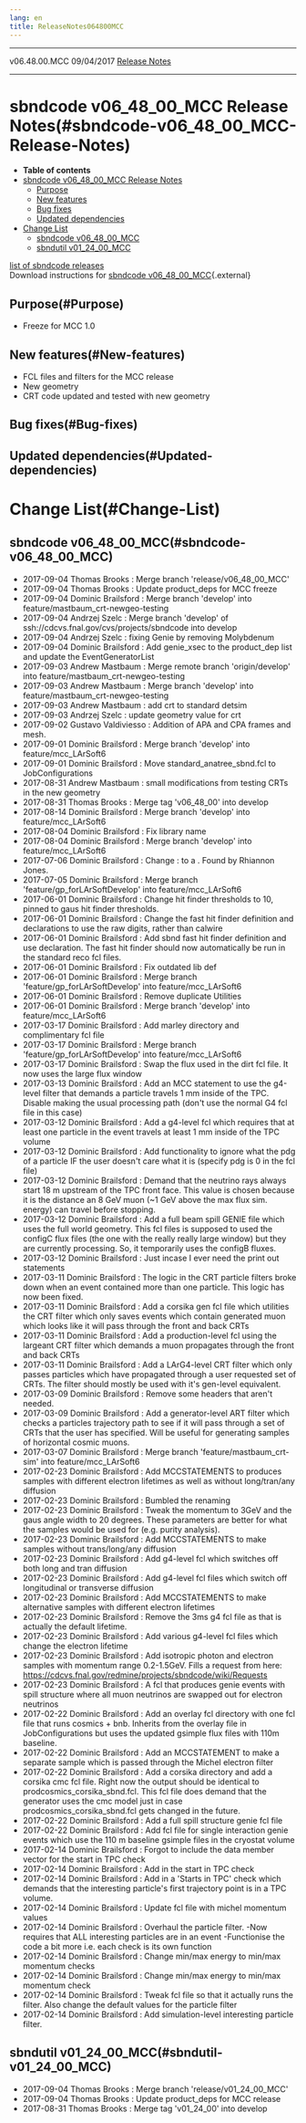 ```yaml
---
lang: en
title: ReleaseNotes064800MCC
---
```


  --------------- ------------ -- -- ---------------------------------------------------------
  v06.48.00.MCC   09/04/2017         [Release Notes](ReleaseNotes064800MCC.html)
  --------------- ------------ -- -- ---------------------------------------------------------



sbndcode v06\_48\_00\_MCC Release Notes(#sbndcode-v06_48_00_MCC-Release-Notes)
===============================================================================================

-   **Table of contents**
-   [sbndcode v06\_48\_00\_MCC Release
    Notes](#sbndcode-v06_48_00_MCC-Release-Notes)
    -   [Purpose](#Purpose)
    -   [New features](#New-features)
    -   [Bug fixes](#Bug-fixes)
    -   [Updated dependencies](#Updated-dependencies)
-   [Change List](#Change-List)
    -   [sbndcode v06\_48\_00\_MCC](#sbndcode-v06_48_00_MCC)
    -   [sbndutil v01\_24\_00\_MCC](#sbndutil-v01_24_00_MCC)

[list of sbndcode
releases](List_of_SBND_code_releases.html)\
Download instructions for [sbndcode
v06\_48\_00\_MCC](http://scisoft.fnal.gov/scisoft/bundles/sbnd/v06_48_00_MCC/sbndcode-v06_48_00_MCC.html){.external}



Purpose(#Purpose)
----------------------------------

-   Freeze for MCC 1.0



New features(#New-features)
--------------------------------------------

-   FCL files and filters for the MCC release
-   New geometry
-   CRT code updated and tested with new geometry



Bug fixes(#Bug-fixes)
--------------------------------------



Updated dependencies(#Updated-dependencies)
------------------------------------------------------------



Change List(#Change-List)
==========================================



sbndcode v06\_48\_00\_MCC(#sbndcode-v06_48_00_MCC)
-------------------------------------------------------------------

-   2017-09-04 Thomas Brooks : Merge branch \'release/v06\_48\_00\_MCC\'
-   2017-09-04 Thomas Brooks : Update product\_deps for MCC freeze
-   2017-09-04 Dominic Brailsford : Merge branch \'develop\' into
    feature/mastbaum\_crt-newgeo-testing
-   2017-09-04 Andrzej Szelc : Merge branch \'develop\' of
    ssh://cdcvs.fnal.gov/cvs/projects/sbndcode into develop
-   2017-09-04 Andrzej Szelc : fixing Genie by removing Molybdenum
-   2017-09-04 Dominic Brailsford : Add genie\_xsec to the product\_dep
    list and update the EventGeneratorList
-   2017-09-03 Andrew Mastbaum : Merge remote branch \'origin/develop\'
    into feature/mastbaum\_crt-newgeo-testing
-   2017-09-03 Andrew Mastbaum : Merge branch \'develop\' into
    feature/mastbaum\_crt-newgeo-testing
-   2017-09-03 Andrew Mastbaum : add crt to standard detsim
-   2017-09-03 Andrzej Szelc : update geometry value for crt
-   2017-09-02 Gustavo Valdiviesso : Addition of APA and CPA frames and
    mesh.
-   2017-09-01 Dominic Brailsford : Merge branch \'develop\' into
    feature/mcc\_LArSoft6
-   2017-09-01 Dominic Brailsford : Move standard\_anatree\_sbnd.fcl to
    JobConfigurations
-   2017-08-31 Andrew Mastbaum : small modifications from testing CRTs
    in the new geometry
-   2017-08-31 Thomas Brooks : Merge tag \'v06\_48\_00\' into develop
-   2017-08-14 Dominic Brailsford : Merge branch \'develop\' into
    feature/mcc\_LArSoft6
-   2017-08-04 Dominic Brailsford : Fix library name
-   2017-08-04 Dominic Brailsford : Merge branch \'develop\' into
    feature/mcc\_LArSoft6
-   2017-07-06 Dominic Brailsford : Change : to a . Found by Rhiannon
    Jones.
-   2017-07-05 Dominic Brailsford : Merge branch
    \'feature/gp\_forLArSoftDevelop\' into feature/mcc\_LArSoft6
-   2017-06-01 Dominic Brailsford : Change hit finder thresholds to 10,
    pinned to gaus hit finder thresholds.
-   2017-06-01 Dominic Brailsford : Change the fast hit finder
    definition and declarations to use the raw digits, rather than
    calwire
-   2017-06-01 Dominic Brailsford : Add sbnd fast hit finder definition
    and use declaration. The fast hit finder should now automatically be
    run in the standard reco fcl files.
-   2017-06-01 Dominic Brailsford : Fix outdated lib def
-   2017-06-01 Dominic Brailsford : Merge branch
    \'feature/gp\_forLArSoftDevelop\' into feature/mcc\_LArSoft6
-   2017-06-01 Dominic Brailsford : Remove duplicate Utilities
-   2017-06-01 Dominic Brailsford : Merge branch \'develop\' into
    feature/mcc\_LArSoft6
-   2017-03-17 Dominic Brailsford : Add marley directory and
    complimentary fcl file
-   2017-03-17 Dominic Brailsford : Merge branch
    \'feature/gp\_forLArSoftDevelop\' into feature/mcc\_LArSoft6
-   2017-03-17 Dominic Brailsford : Swap the flux used in the dirt fcl
    file. It now uses the large flux window
-   2017-03-13 Dominic Brailsford : Add an MCC statement to use the
    g4-level filter that demands a particle travels 1 mm inside of the
    TPC. Disable making the usual processing path (don\'t use the normal
    G4 fcl file in this case)
-   2017-03-12 Dominic Brailsford : Add a g4-level fcl which requires
    that at least one particle in the event travels at least 1 mm inside
    of the TPC volume
-   2017-03-12 Dominic Brailsford : Add functionality to ignore what the
    pdg of a particle IF the user doesn\'t care what it is (specify pdg
    is 0 in the fcl file)
-   2017-03-12 Dominic Brailsford : Demand that the neutrino rays always
    start 18 m upstream of the TPC front face. This value is chosen
    because it is the distance an 8 GeV muon (\~1 GeV above the max flux
    sim. energy) can travel before stopping.
-   2017-03-12 Dominic Brailsford : Add a full beam spill GENIE file
    which uses the full world geometry. This fcl files is supposed to
    used the configC flux files (the one with the really really large
    window) but they are currently processing. So, it temporarily uses
    the configB fluxes.
-   2017-03-12 Dominic Brailsford : Just incase I ever need the print
    out statements
-   2017-03-11 Dominic Brailsford : The logic in the CRT particle
    filters broke down when an event contained more than one particle.
    This logic has now been fixed.
-   2017-03-11 Dominic Brailsford : Add a corsika gen fcl file which
    utilities the CRT filter which only saves events which contain
    generated muon which looks like it will pass through the front and
    back CRTs
-   2017-03-11 Dominic Brailsford : Add a production-level fcl using the
    largeant CRT filter which demands a muon propagates through the
    front and back CRTs
-   2017-03-11 Dominic Brailsford : Add a LArG4-level CRT filter which
    only passes particles which have propagated through a user requested
    set of CRTs. The filter should mostly be used with it\'s gen-level
    equivalent.
-   2017-03-09 Dominic Brailsford : Remove some headers that aren\'t
    needed.
-   2017-03-09 Dominic Brailsford : Add a generator-level ART filter
    which checks a particles trajectory path to see if it will pass
    through a set of CRTs that the user has specified. Will be useful
    for generating samples of horizontal cosmic muons.
-   2017-03-07 Dominic Brailsford : Merge branch
    \'feature/mastbaum\_crt-sim\' into feature/mcc\_LArSoft6
-   2017-02-23 Dominic Brailsford : Add MCCSTATEMENTS to produces
    samples with different electron lifetimes as well as without
    long/tran/any diffusion
-   2017-02-23 Dominic Brailsford : Bumbled the renaming
-   2017-02-23 Dominic Brailsford : Tweak the momentum to 3GeV and the
    gaus angle width to 20 degrees. These parameters are better for what
    the samples would be used for (e.g. purity analysis).
-   2017-02-23 Dominic Brailsford : Add MCCSTATEMENTS to make samples
    without trans/long/any diffusion
-   2017-02-23 Dominic Brailsford : Add g4-level fcl which switches off
    both long and tran diffusion
-   2017-02-23 Dominic Brailsford : Add g4-level fcl files which switch
    off longitudinal or transverse diffusion
-   2017-02-23 Dominic Brailsford : Add MCCSTATEMENTS to make
    alternative samples with different electron lifetimes
-   2017-02-23 Dominic Brailsford : Remove the 3ms g4 fcl file as that
    is actually the default lifetime.
-   2017-02-23 Dominic Brailsford : Add various g4-level fcl files which
    change the electron lifetime
-   2017-02-23 Dominic Brailsford : Add isotropic photon and electron
    samples with momentum range 0.2-1.5GeV. Fills a request from here:
    <https://cdcvs.fnal.gov/redmine/projects/sbndcode/wiki/Requests>
-   2017-02-23 Dominic Brailsford : A fcl that produces genie events
    with spill structure where all muon neutrinos are swapped out for
    electron neutrinos
-   2017-02-22 Dominic Brailsford : Add an overlay fcl directory with
    one fcl file that runs cosmics + bnb. Inherits from the overlay file
    in JobConfigurations but uses the updated gsimple flux files with
    110m baseline.
-   2017-02-22 Dominic Brailsford : Add an MCCSTATEMENT to make a
    separate sample which is passed through the Michel electron filter
-   2017-02-22 Dominic Brailsford : Add a corsika directory and add a
    corsika cmc fcl file. Right now the output should be identical to
    prodcosmics\_corsika\_sbnd.fcl. This fcl file does demand that the
    generator uses the cmc model just in case
    prodcosmics\_corsika\_sbnd.fcl gets changed in the future.
-   2017-02-22 Dominic Brailsford : Add a full spill structure genie fcl
    file
-   2017-02-22 Dominic Brailsford : Add fcl file for single interaction
    genie events which use the 110 m baseline gsimple files in the
    cryostat volume
-   2017-02-14 Dominic Brailsford : Forgot to include the data member
    vector for the start in TPC check
-   2017-02-14 Dominic Brailsford : Add in the start in TPC check
-   2017-02-14 Dominic Brailsford : Add in a \'Starts in TPC\' check
    which demands that the interesting particle\'s first trajectory
    point is in a TPC volume.
-   2017-02-14 Dominic Brailsford : Update fcl file with michel momentum
    values
-   2017-02-14 Dominic Brailsford : Overhaul the particle filter. -Now
    requires that ALL interesting particles are in an event -Functionise
    the code a bit more i.e. each check is its own function
-   2017-02-14 Dominic Brailsford : Change min/max energy to min/max
    momentum checks
-   2017-02-14 Dominic Brailsford : Change min/max energy to min/max
    momentum check
-   2017-02-14 Dominic Brailsford : Tweak fcl file so that it actually
    runs the filter. Also change the default values for the particle
    filter
-   2017-02-14 Dominic Brailsford : Add simulation-level interesting
    particle filter.



sbndutil v01\_24\_00\_MCC(#sbndutil-v01_24_00_MCC)
-------------------------------------------------------------------

-   2017-09-04 Thomas Brooks : Merge branch \'release/v01\_24\_00\_MCC\'
-   2017-09-04 Thomas Brooks : Update product\_deps for MCC release
-   2017-08-31 Thomas Brooks : Merge tag \'v01\_24\_00\' into develop
